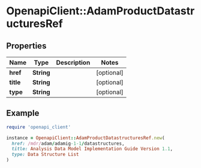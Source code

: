 # OpenapiClient::AdamProductDatastructuresRef

## Properties

| Name | Type | Description | Notes |
| ---- | ---- | ----------- | ----- |
| **href** | **String** |  | [optional] |
| **title** | **String** |  | [optional] |
| **type** | **String** |  | [optional] |

## Example

```ruby
require 'openapi_client'

instance = OpenapiClient::AdamProductDatastructuresRef.new(
  href: /mdr/adam/adamig-1-1/datastructures,
  title: Analysis Data Model Implementation Guide Version 1.1,
  type: Data Structure List
)
```

